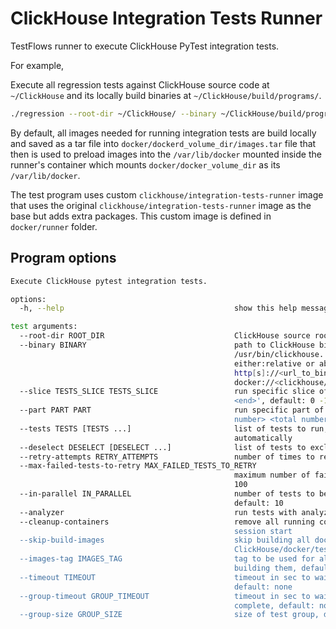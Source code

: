 # ClickHouse Integration Tests Runner

TestFlows runner to execute ClickHouse PyTest integration tests.

For example,

Execute all regression tests against ClickHouse source code at `~/ClickHouse`
and its locally build binaries at `~/ClickHouse/build/programs/`.

```bash
./regression --root-dir ~/ClickHouse/ --binary ~/ClickHouse/build/programs/clickhouse --log test.log
```

By default, all images needed for running integration tests are build locally and
saved as a tar file into `docker/dockerd_volume_dir/images.tar` file that
then is used to preload images into the `/var/lib/docker` mounted inside the
runner's container which mounts `docker/docker_volume_dir` as its `/var/lib/docker`.

The test program uses custom `clickhouse/integration-tests-runner` image
that uses the original `clickhouse/integration-tests-runner` image as the base
but adds extra packages. This custom image is defined in `docker/runner` folder.

## Program options

```bash
Execute ClickHouse pytest integration tests.

options:
  -h, --help                                      show this help message and exit

test arguments:
  --root-dir ROOT_DIR                             ClickHouse source root directory
  --binary BINARY                                 path to ClickHouse binary, default:
                                                  /usr/bin/clickhouse. The path can be
                                                  either:relative or absolute file path,
                                                  http[s]://<url_to_binary_or_deb_package>, or
                                                  docker://<clickhouse/docker_image:tag>
  --slice TESTS_SLICE TESTS_SLICE                 run specific slice of tests specified as '<start>
                                                  <end>', default: 0 -1
  --part PART PART                                run specific part of tests specified as '<part
                                                  number> <total number of parts>', default: 0 1
  --tests TESTS [TESTS ...]                       list of tests to run, default: collect all tests
                                                  automatically
  --deselect DESELECT [DESELECT ...]              list of tests to exclude from the tests list
  --retry-attempts RETRY_ATTEMPTS                 number of times to retry failed tests, default: 2
  --max-failed-tests-to-retry MAX_FAILED_TESTS_TO_RETRY
                                                  maximum number of failed tests to retry, default:
                                                  100
  --in-parallel IN_PARALLEL                       number of tests to be executed in parallel,
                                                  default: 10
  --analyzer                                      run tests with analyzer enabled
  --cleanup-containers                            remove all running containers on runner's test
                                                  session start
  --skip-build-images                             skip building all docker images inside the
                                                  ClickHouse/docker/test/integration folder
  --images-tag IMAGES_TAG                         tag to be used for all docker images or when
                                                  building them, default: latest
  --timeout TIMEOUT                               timeout in sec to wait for tests to complete,
                                                  default: none
  --group-timeout GROUP_TIMEOUT                   timeout in sec to wait for a group of tests to
                                                  complete, default: none
  --group-size GROUP_SIZE                         size of test group, default: 100
```
